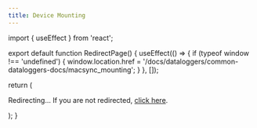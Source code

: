```yaml
---
title: Device Mounting
---
```


import { useEffect } from 'react';

export default function RedirectPage() {
  useEffect(() => {
    if (typeof window !== 'undefined') {
      window.location.href = '/docs/dataloggers/common-dataloggers-docs/macsync_mounting';
    }
  }, []);

  return (
    <div>
      <p>Redirecting... If you are not redirected, <a href="/docs/dataloggers/common-dataloggers-docs/macsync_mounting">click here</a>.</p>
    </div>
  );
}